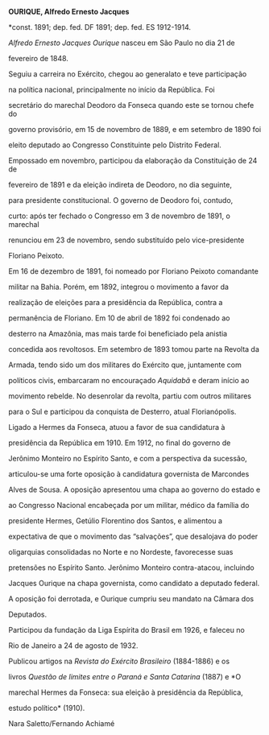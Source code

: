 **OURIQUE, Alfredo Ernesto Jacques**



\*const. 1891; dep. fed. DF 1891; dep. fed. ES 1912-1914.



*Alfredo Ernesto Jacques Ourique* nasceu em São Paulo no dia 21 de

fevereiro de 1848.



Seguiu a carreira no Exército, chegou ao generalato e teve participação

na política nacional, principalmente no início da República. Foi

secretário do marechal Deodoro da Fonseca quando este se tornou chefe do

governo provisório, em 15 de novembro de 1889, e em setembro de 1890 foi

eleito deputado ao Congresso Constituinte pelo Distrito Federal.

Empossado em novembro, participou da elaboração da Constituição de 24 de

fevereiro de 1891 e da eleição indireta de Deodoro, no dia seguinte,

para presidente constitucional. O governo de Deodoro foi, contudo,

curto: após ter fechado o Congresso em 3 de novembro de 1891, o marechal

renunciou em 23 de novembro, sendo substituído pelo vice-presidente

Floriano Peixoto.



Em 16 de dezembro de 1891, foi nomeado por Floriano Peixoto comandante

militar na Bahia. Porém, em 1892, integrou o movimento a favor da

realização de eleições para a presidência da República, contra a

permanência de Floriano. Em 10 de abril de 1892 foi condenado ao

desterro na Amazônia, mas mais tarde foi beneficiado pela anistia

concedida aos revoltosos. Em setembro de 1893 tomou parte na Revolta da

Armada, tendo sido um dos militares do Exército que, juntamente com

políticos civis, embarcaram no encouraçado *Aquidabã* e deram início ao

movimento rebelde. No desenrolar da revolta, partiu com outros militares

para o Sul e participou da conquista de Desterro, atual Florianópolis.



Ligado a Hermes da Fonseca, atuou a favor de sua candidatura à

presidência da República em 1910. Em 1912, no final do governo de

Jerônimo Monteiro no Espírito Santo, e com a perspectiva da sucessão,

articulou-se uma forte oposição à candidatura governista de Marcondes

Alves de Sousa. A oposição apresentou uma chapa ao governo do estado e

ao Congresso Nacional encabeçada por um militar, médico da família do

presidente Hermes, Getúlio Florentino dos Santos, e alimentou a

expectativa de que o movimento das “salvações”, que desalojava do poder

oligarquias consolidadas no Norte e no Nordeste, favorecesse suas

pretensões no Espírito Santo. Jerônimo Monteiro contra-atacou, incluindo

Jacques Ourique na chapa governista, como candidato a deputado federal.

A oposição foi derrotada, e Ourique cumpriu seu mandato na Câmara dos

Deputados.



Participou da fundação da Liga Espírita do Brasil em 1926, e faleceu no

Rio de Janeiro a 24 de agosto de 1932.



Publicou artigos na *Revista do Exército Brasileiro* (1884-1886) e os

livros *Questão de limites entre o Paraná e Santa Catarina* (1887) e *O

marechal Hermes da Fonseca: sua eleição à presidência da República,

estudo político* (1910).



Nara Saletto/Fernando Achiamé



